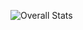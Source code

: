 ![Overall Stats](https://github-readme-stats.vercel.app/api?username=casjr13&count_private=true&show_icons=true&hide=contribs)
